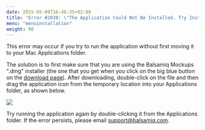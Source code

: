 ```yaml
---
date: 2015-05-09T16:46:35+02:00
title: "Error #2038: \"The Application Could Not Be Installed. Try Installing It Again. If the Problem Persists, Contact the Application Author.\""
menu: "menuinstallation"
weight: 90
---
```

This error may occur if you try to run the application without first moving it to your Mac Applications folder.

The solution is to first make sure that you are using the Balsamiq Mockups ".dmg" installer (the one that you get when you click on the big blue button on the [download page](https://balsamiq.com/download/)). After downloading, double-click on the file and then drag the application icon from the temporary location into your Applications folder, as shown below.

![](https://media.balsamiq.com/img/support/installation/move-application.png)

Try running the application again by double-clicking it from the Applications folder. If the error persists, please email [support@balsamiq.com](mailto:support@balsamiq.com).
